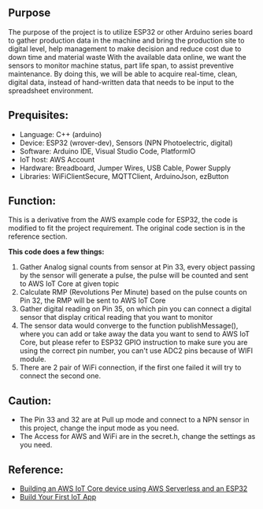 
## Purpose
The purpose of the project is to utilize ESP32 or other Arduino series board to gather production data in the machine and bring the production site to digital level, help management to make decision and reduce cost due to down time and material waste
With the available data online, we want the sensors to monitor machine status, part life span, to assist preventive maintenance.
By doing this, we will be able to acquire real-time, clean, digital data, instead of hand-written data that needs to be input to the spreadsheet environment.

## Prequisites:
* Language: C++ (arduino)
* Device: ESP32 (wrover-dev), Sensors (NPN Photoelectric, digital)
* Software: Arduino IDE, Visual Studio Code, PlatformIO
* IoT host: AWS Account
* Hardware: Breadboard, Jumper Wires, USB Cable, Power Supply
* Libraries: WiFiClientSecure, MQTTClient, ArduinoJson, ezButton

## Function:

This is a derivative from the AWS example code for ESP32, the code is modified to fit the project requirement. The original code section is in the reference section.

**This code does a few things:** 
1. Gather Analog signal counts from sensor at Pin 33, every object passing by the sensor will generate a pulse, the pulse will be counted and sent to AWS IoT Core at given topic
2. Calculate RMP (Revolutions Per Minute) based on the pulse counts on Pin 32, the RMP will be sent to AWS IoT Core
3. Gather digital reading on Pin 35, on which pin you can connect a digital sensor that display critical reading that you want to monitor
4. The sensor data would converge to the function publishMessage(), where you can add or take away the data you want to send to AWS IoT Core, but please refer to ESP32 GPIO instruction to make sure you are using the correct pin number, you can't use ADC2 pins because of WIFI module.
5. There are 2 pair of WiFi connection, if the first one failed it will try to connect the second one. 
   
## Caution:
* The Pin 33 and 32 are at Pull up mode and connect to a NPN sensor in this project, change the input mode as you need.
* The Access for AWS and WiFi are in the secret.h, change the settings as you need.

## Reference:
* [Building an AWS IoT Core device using AWS Serverless and an ESP32](https://aws.amazon.com/blogs/compute/building-an-aws-iot-core-device-using-aws-serverless-and-an-esp32) 
* [Build Your First IoT App](https://aws.amazon.com/developer/learning/lets-build-iot/)
